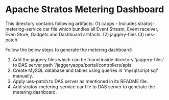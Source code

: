 # Apache Stratos Metering Dashboard

This directory contains following artifacts:
(1) capps - Includes stratos-metering-service car file which bundles all Event Stream, Event receiver, Even Store, Gadgets and Dashboard artifacts.
(2) jaggery-files
(3) ues-patch

Follow the below steps to generate the metering dashboard:
1. Add the jaggery files which can be found inside directory 'jaggery-files' to DAS server path '/jaggeryapps/portal/controllers/apis'
2. Create MySQL database and tables using queries in 'mysqlscript.sql' manually.
3. Apply ues-patch to DAS server as mentioned in its README file.
3. Add stratos-metering-service car file to DAS server to generate the metering dashboard.